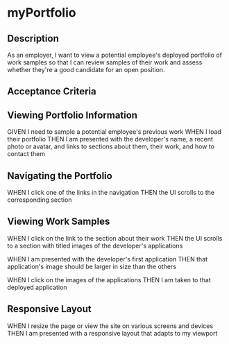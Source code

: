 # myPortfolio

## Description

As an employer, I want to view a potential employee's deployed portfolio of work samples so that I can review samples of their work and assess whether they're a good candidate for an open position.

## Acceptance Criteria

## Viewing Portfolio Information

GIVEN I need to sample a potential employee's previous work
WHEN I load their portfolio
THEN I am presented with the developer's name, a recent photo or avatar, and links to sections about them, their work, and how to contact them

## Navigating the Portfolio

WHEN I click one of the links in the navigation
THEN the UI scrolls to the corresponding section

## Viewing Work Samples

WHEN I click on the link to the section about their work
THEN the UI scrolls to a section with titled images of the developer's applications

WHEN I am presented with the developer's first application
THEN that application's image should be larger in size than the others

WHEN I click on the images of the applications
THEN I am taken to that deployed application

## Responsive Layout

WHEN I resize the page or view the site on various screens and devices
THEN I am presented with a responsive layout that adapts to my viewport